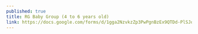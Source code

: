 ```yaml
---
published: true
title: RG Baby Group (4 to 6 years old)
link: https://docs.google.com/forms/d/1gga2NzvkzZp3PwPgnBzEx9QTDd-PlSJoOfsbFvkqmUY
---
```

